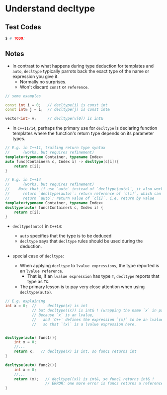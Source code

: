 # Understand decltype

## Test Codes

```bash
$ # TODO: 
```

## Notes

- In contrast to what happens during type deduction for templates and `auto`, `decltype` typically parrots back the exact type of the name or expression you give it.     
  - Normally no surprises.    
  - Won't discard `const` or `reference`.     

```c++
// some examples

const int i = 0;   // decltype(i) is const int
const int& j = i;  // decltype(j) is const int&

vector<int> v;     // decltype(v[0]) is int&
```

- In `C++11/14`, perhaps the primary use for `decltype` is declaring function templates where the function's return type depends on its parameter types.    

```c++
// E.g. in C++11, trailing return type syntax 
//      (works, but requires refinement)
template<typename Container, typename Index>
auto func(Container& c, Index i) -> decltype(c[i]){
    return c[i];
}

// E.g. in C++14 
//      (works, but requires refinement)
//    Note that if use `auto` instead of `decltype(auto)`, it also works but they're different:   
//      return `decltype(auto)`: return reference of `c[i]`, which can be revised.
//      return `auto`: return value of `c[i]`, i.e. return by value 
template<typename Container, typename Index>
decltype(auto) func(Container& c, Index i) { 
    return c[i];
}

```

- `decltype(auto)` in `C++14`:     
  - `auto` specifies that the type is to be deduced    
  - `decltype` says that `decltype` rules should be used during the deduction.     

- special case of `decltype`:    
  - When applying `decltype` to `lvalue expressions`, the type reported is an `lvalue reference`.    
    - That is, if an `lvalue expression` has type `T`, `decltype` reports that type as `T&`.    
  - The primary lesson is to pay very close attention when using `decltype(auto)`.    

```c++
// E.g. explaining
int x = 0;  //     decltype(x) is int
            // but decltype((x)) is int& ! (wrapping the name `x` in paranetheses - `(x)` )
            // Because `x` is an lvalue, 
            //   and `C++` defines the expression `(x)` to be an lvalue too, 
            //   so that `(x)` is a lvalue expression here.    


decltype(auto) func1(){
    int x = 0;
    //...
    return x;   // decltype(x) is int, so func1 returns int
}

decltype(auto) func2(){
    int x = 0;
    //...
    return (x);   // decltype((x)) is int&, so func1 returns int& !
                  // ERROR: one more error is funcs returns a reference of local variable!!
}


```
